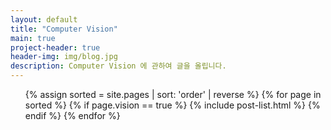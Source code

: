 ```yaml
---
layout: default
title: "Computer Vision"
main: true
project-header: true
header-img: img/blog.jpg
description: Computer Vision 에 관하여 글을 올립니다.
---
```


<ul class="catalogue">
{% assign sorted = site.pages | sort: 'order' | reverse %}
{% for page in sorted %}
{% if page.vision == true %}
{% include post-list.html %}
{% endif %}
{% endfor %}
</ul>
